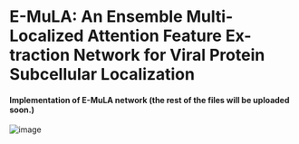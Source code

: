 # E-MuLA: An Ensemble Multi-Localized Attention Feature Ex-traction Network for Viral Protein Subcellular Localization
#### Implementation of E-MuLA network (the rest of the files will be uploaded soon.)
![image](src/emula.jpg)
